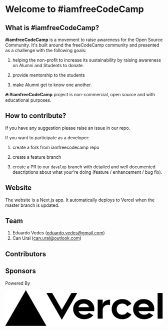 # Welcome to #iamfreeCodeCamp

## What is #iamfreeCodeCamp?

**#iamfreeCodeCamp** is a movement to raise awareness for the Open Source Community.
It's built around the freeCodeCamp community and presented as a challenge with the following goals:

1.  helping the non-profit to increase its sustainability by raising awareness on Alumni and Students to donate.

2.  provide mentorship to the students

3.  make Alumni get to know one another.

**🔥 #iamfreeCodeCamp** project is non-commercial, open source and with educational purposes.

## How to contribute?

If you have any suggestion please raise an issue in our repo.

If you want to participate as a developer:

1. create a fork from iamfreecodecamp repo

2. create a feature branch

3. create a PR to our `develop` branch with detailed and well documented descriptions about what your're doing (feature / enhancement / bug fix).

## Website

The website is a Next.js app. It automatically deploys to Vercel when the master branch is updated.

## Team

1. Eduardo Vedes (eduardo.vedes@gmail.com)
2. Can Ural (can.ural@outlook.com)

## Contributors

## Sponsors

Powered By

<a href="https://vercel.com?utm_source=iamfreecodecamp&utm_campaign=oss">
<img src="./public/assets/vercel/logo.svg" alt="logo">
</a>
